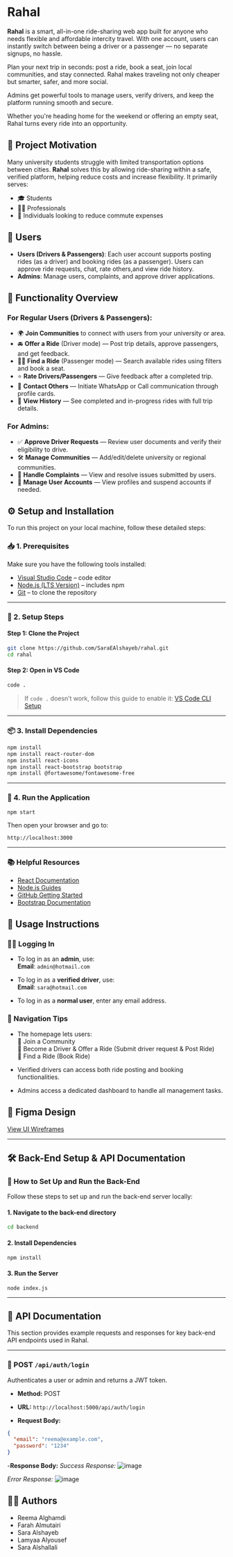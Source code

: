 # Rahal

**Rahal** is a smart, all-in-one ride-sharing web app built for anyone who needs flexible and affordable intercity travel. With one account, users can instantly switch between being a driver or a passenger — no separate signups, no hassle.

Plan your next trip in seconds: post a ride, book a seat, join local communities, and stay connected. Rahal makes traveling not only cheaper but smarter, safer, and more social.

Admins get powerful tools to manage users, verify drivers, and keep the platform running smooth and secure.

Whether you're heading home for the weekend or offering an empty seat, Rahal turns every ride into an opportunity.

## 🚀 Project Motivation

Many university students struggle with limited transportation options between cities. **Rahal** solves this by allowing ride-sharing within a safe, verified platform, helping reduce costs and increase flexibility. It primarily serves:

- 🎓 Students
- 👩‍💼 Professionals
- 🚗 Individuals looking to reduce commute expenses

## 👥 Users

- **Users (Drivers & Passengers)**: Each user account supports posting rides (as a driver) and booking rides (as a passenger). Users can approve ride requests, chat, rate others,and view ride history.
- **Admins**: Manage users, complaints, and approve driver applications.

## 📲 Functionality Overview

### For Regular Users (Drivers & Passengers):

- 🌍 **Join Communities** to connect with users from your university or area.
- 🚘 **Offer a Ride** (Driver mode) — Post trip details, approve passengers, and get feedback.
- 🧍‍♀️ **Find a Ride** (Passenger mode) — Search available rides using filters and book a seat.
- ⭐ **Rate Drivers/Passengers** — Give feedback after a completed trip.
- 📱 **Contact Others** — Initiate WhatsApp or Call communication through profile cards.
- 🧾 **View History** — See completed and in-progress rides with full trip details.

### For Admins:

- ✅ **Approve Driver Requests** — Review user documents and verify their eligibility to drive.
- 🛠 **Manage Communities** — Add/edit/delete university or regional communities.
- 📂 **Handle Complaints** — View and resolve issues submitted by users.
- 🔐 **Manage User Accounts** — View profiles and suspend accounts if needed.

## ⚙️ Setup and Installation

To run this project on your local machine, follow these detailed steps:

### 📥 1. Prerequisites

Make sure you have the following tools installed:

- [Visual Studio Code](https://code.visualstudio.com/) – code editor
- [Node.js (LTS Version)](https://nodejs.org/) – includes npm
- [Git](https://git-scm.com/) – to clone the repository

---

### 🧪 2. Setup Steps

#### Step 1: Clone the Project

```bash
git clone https://github.com/SaraEAlshayeb/rahal.git
cd rahal
```

#### Step 2: Open in VS Code

```bash
code .
```

> If `code .` doesn’t work, follow this guide to enable it: [VS Code CLI Setup](https://code.visualstudio.com/docs/setup/windows#_launching-from-the-command-line)

---

### 📦 3. Install Dependencies

```bash
npm install
npm install react-router-dom
npm install react-icons
npm install react-bootstrap bootstrap
npm install @fortawesome/fontawesome-free
```

---

### 🚀 4. Run the Application

```bash
npm start
```

Then open your browser and go to:

```
http://localhost:3000
```

---

### 📚 Helpful Resources

- [React Documentation](https://react.dev/)
- [Node.js Guides](https://nodejs.dev/learn)
- [GitHub Getting Started](https://docs.github.com/en/get-started)
- [Bootstrap Documentation](https://getbootstrap.com/docs/)

## 🧭 Usage Instructions

### 🧑‍💻 Logging In

- To log in as an **admin**, use:  
  **Email**: `admin@hotmail.com`

- To log in as a **verified driver**, use:  
  **Email**: `sara@hotmail.com`

- To log in as a **normal user**, enter any email address.

### 👣 Navigation Tips

- The homepage lets users:  
  🔹 Join a Community  
  🔹 Become a Driver & Offer a Ride (Submit driver request & Post Ride)  
  🔹 Find a Ride (Book Ride)

- Verified drivers can access both ride posting and booking functionalities.
- Admins access a dedicated dashboard to handle all management tasks.

## 🎨 Figma Design

[View UI Wireframes](https://www.figma.com/design/k3QKIAhjpatlG2pk0rtMuc/Responsive-Landing-Page-Design-%7C-Website-Home-Page-Design-%7C-Agency-Website-UI-Design--Community-?node-id=0-1&t=6JTZBZtIEEP0GNNm-1)

---

## 🛠️ Back-End Setup & API Documentation

### 📁 How to Set Up and Run the Back-End

Follow these steps to set up and run the back-end server locally:

#### 1. Navigate to the back-end directory

```bash
cd backend
```
#### 2. Install Dependencies

```bash
npm install
```

#### 3. Run the Server

```bash
node index.js
```
---

## 📡 API Documentation

This section provides example requests and responses for key back-end API endpoints used in Rahal.

---

### 🔐 POST `/api/auth/login`

Authenticates a user or admin and returns a JWT token.

- **Method:** POST  
- **URL:** `http://localhost:5000/api/auth/login`

- **Request Body:**
```json
{
  "email": "reema@example.com",
  "password": "1234"
}
```
-**Response Body:**
*Success Response:*
![image](https://github.com/user-attachments/assets/4cb4471b-15d9-497c-8410-467d41af6145)

*Error Response:* 
![image](https://github.com/user-attachments/assets/52014e84-ff3f-4686-9369-f9edb0c66724)


## 👩‍💻 Authors

- Reema Alghamdi
- Farah Almutairi
- Sara Alshayeb
- Lamyaa Alyousef
- Sara Alshallali
